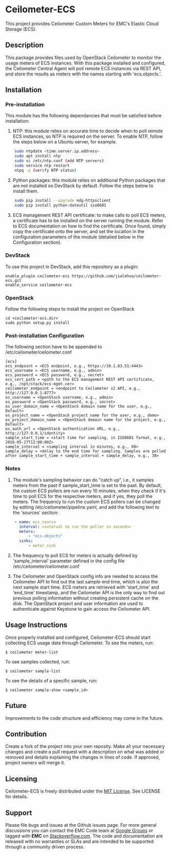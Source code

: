 Ceilometer-ECS
======================
This project provides Ceilometer Custom Meters for EMC's Elastic Cloud Storage (ECS).

## Description

This package provides files used by OpenStack Ceilometer to monitor the usage meters of ECS instances. With this package installed and configured, the Ceilometer Central Agent will poll remote ECS instances via REST API, and store the results as meters with the names starting with 'ecs.objects.'.

## Installation

### Pre-installation
This module has the following dependancies that must be satisfied before installation:

1. NTP: this module relies on accurate time to decide when to poll remote ECS instances, so NTP is required on the server. To enable NTP, follow the steps below on a Ubuntu server, for example.

```bash
    sudo ntpdate <time.server.ip.address>
    sudo apt install ntp
    sudo vi /etc/ntp.conf (add NTP servers)
    sudo service ntp restart
    ntpq -p (verify NTP status)
```

2. Python packages: this module relies on additional Python packages that are not installed on DevStack by default. Follow the steps below to install them.

```bash
    sudo pip install --upgrade ndg-httpsclient
    sudo pip install python-dateutil iso8601
```

3. ECS management REST API certificate: to make calls to poll ECS meters, a certificate has to be installed on the server running the module. Refer to ECS documentation on how to find the certificate. Once found, simply copy the certificate onto the server, and set the location in the configuration parameters of the module (detailed below in the Configuration section).

### DevStack
To use this project in DevStack, add this repository as a plugin:

    enable_plugin ceilometer-ecs https://github.com/jialehuo/ceilometer-ecs.git
    enable_service ceilometer-ecs

### OpenStack

Follow the following steps to install the project on OpenStack 

    cd <ceilometer-ecs.dir>
    sudo python setup.py install

### Post-installation Configuration

The following section have to be appended to /etc/ceilometer/ceilometer.conf

    [ecs]
    ecs_endpoint = <ECS endpoint, e.g., https://10.1.83.51:4443>
    ecs_username = <ECS username, e.g., admin>
    ecs_password = <ECS password, e.g., secret>
    ecs_cert_path = <path to the ECS management REST API certificate, e.g., /opt/stack/ecs-mgmt.cer>
    ceilometer_endpoint = <endpoint to Ceilometer v2 API, e.g., http://127.0.0.1:8777>
    os_username = <OpenStack username, e.g., admin>
    os_password = <OpenStack password, e.g., secret>
    os_user_domain_name = <OpenStack domain name for the user, e.g., Default>
    os_project_name = <OpenStack project name for the user, e.g., demo>
    os_project_domain_name = <OpenStack domain name for the project, e.g., Default>
    os_auth_url = <OpenStack authentication URL, e.g., http://127.0.0.1/identity>
    sample_start_time = <start time for sampling, in ISO8601 format, e.g., 2016-05-27T12:00:00Z>
    sample_interval = <sampling interval in minutes, e.g., 60>
    sample_delay = <delay to the end time for sampling. Samples are polled after sample_start_time + sample_interval + sample_delay, e.g., 30>

### Notes

1. The module's sampling behavior can do "catch up", i.e., it samples meters from the past if sample_start_time is set to the past. By default, the custom ECS pollers are run every 10 minutes, when they check if it's time to poll ECS for the respective meters, and if yes, they poll the meters. The frequency to run the custom ECS pollers can be changed by editing /etc/ceilometer/pipeline.yaml, and add the following text to the 'sources' section:

```yaml
    - name: ecs_source
      interval: <interval to run the poller in seconds>
      meters:
          - "ecs.objects"
      sinks:
          - meter_sink
```

2. The frequency to poll ECS for meters is actually defined by 'sample_interval' parameter defined in the config file /etc/ceilometer/ceilometer.conf

3. The Ceilometer and OpenStack config info are needed to access the Ceilometer API to find out the last sample end time, which is also the next sample start time. ECS meters are retrieved with 'start_time' and 'end_time' timestamp, and the Ceilometer API is the only way to find out previous polling information without creating persistent cache on the disk. The OpenStack project and user information are used to authenticate against Keystone to gain access the Ceilometer API.

## Usage Instructions

Once properly installed and configured, Ceilometer-ECS should start collecting ECS usage data through Ceilometer. To see the meters, run:

    $ ceilometer meter-list

To see samples collected, run:

    $ ceilometer sample-list

To see the details of a specific sample, run:

    $ ceilometer sample-show <sample_id>

## Future

Improvements to the code structure and efficiency may come in the future.

## Contribution
Create a fork of the project into your own reposity. Make all your necessary changes and create a pull request with a description on what was added or removed and details explaining the changes in lines of code. If approved, project owners will merge it.

Licensing
---------

Ceilometer-ECS is freely distributed under the <a href="http://emccode.github.io/sampledocs/LICENSE">MIT License</a>. See LICENSE for details.

Support
-------
Please file bugs and issues at the Github issues page. For more general discussions you can contact the EMC Code team at <a href="https://groups.google.com/forum/#!forum/emccode-users">Google Groups</a> or tagged with **EMC** on <a href="https://stackoverflow.com">Stackoverflow.com</a>. The code and documentation are released with no warranties or SLAs and are intended to be supported through a community driven process.
